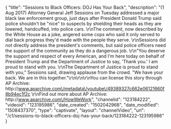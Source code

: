 {
    "title": "Sessions to Black Officers: DOJ Has Your Back",
    "description": "(1 Aug 2017) Attorney General Jeff Sessions on Tuesday addressed a major black law enforcement group, just days after President Donald Trump said police shouldn't be \"nice\" to suspects by shielding their heads as they are lowered, handcuffed, into police cars. \r\nThe comment, now described by the White House as a joke, angered some cops who said it only served to dial back progress they'd made with the people they serve. \r\nSessions did not directly address the president's comments, but said police officers need the support of the community as they do a dangerous job. \r\n\"You deserve the support and respect of every American, and I'm here today on behalf of President Trump and the Department of Justice to say, 'Thank you.' I am proud to stand with you. \r\nThe Department of Justice is proud to stand with you,\" Sessions said, drawing applause from the crowd. \"We have your back. We are in this together.\"\r\n\r\n\r\nYou can license this story through AP Archive: http:\/\/www.aparchive.com\/metadata\/youtube\/49389327c662e06121660f8b94ec1f2c \r\nFind out more about AP Archive: http:\/\/www.aparchive.com\/HowWeWork",
    "channelid": "123184222",
    "videoid": "123195986",
    "date_created": "1502042968",
    "date_modified": "1508437370",
    "type": "captivate",
    "layout": "channelVideo",
    "url": "\/c1\/sessions-to-black-officers-doj-has-your-back\/123184222-123195986"
}